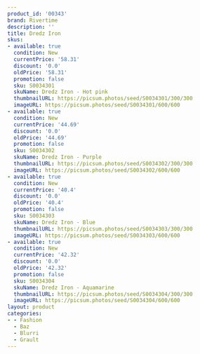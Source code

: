 ```yaml
---
product_id: '00343'
brand: Rivertime
description: ''
title: Dredz Iron
skus:
- available: true
  condition: New
  currentPrice: '58.31'
  discount: '0.0'
  oldPrice: '58.31'
  promotion: false
  sku: S0034301
  skuName: Dredz Iron - Hot pink
  thumbnailURL: https://picsum.photos/seed/S0034301/300/300
  imageURL: https://picsum.photos/seed/S0034301/600/600
- available: true
  condition: New
  currentPrice: '44.69'
  discount: '0.0'
  oldPrice: '44.69'
  promotion: false
  sku: S0034302
  skuName: Dredz Iron - Purple
  thumbnailURL: https://picsum.photos/seed/S0034302/300/300
  imageURL: https://picsum.photos/seed/S0034302/600/600
- available: true
  condition: New
  currentPrice: '40.4'
  discount: '0.0'
  oldPrice: '40.4'
  promotion: false
  sku: S0034303
  skuName: Dredz Iron - Blue
  thumbnailURL: https://picsum.photos/seed/S0034303/300/300
  imageURL: https://picsum.photos/seed/S0034303/600/600
- available: true
  condition: New
  currentPrice: '42.32'
  discount: '0.0'
  oldPrice: '42.32'
  promotion: false
  sku: S0034304
  skuName: Dredz Iron - Aquamarine
  thumbnailURL: https://picsum.photos/seed/S0034304/300/300
  imageURL: https://picsum.photos/seed/S0034304/600/600
layout: product
categories:
- - Fashion
  - Baz
  - Blurri
  - Grault
---
```


